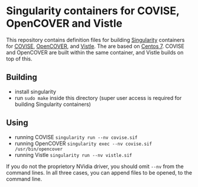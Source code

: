 Singularity containers for COVISE, OpenCOVER and Vistle
=======================================================

This repository contains definition files for building [Singularity][singularity] containers
for [COVISE][covise], [OpenCOVER][cover], and [Vistle][vistle].
The are based on [Centos 7][centos].
COVISE and OpenCOVER are built within the same container, and Vistle builds on
top of this.

Building
--------
* install singularity
* run ``sudo make`` inside this directory (super user access is required for building Singularity containers)

Using
-----
* running COVISE
    ``singularity run --nv covise.sif``
* running OpenCOVER
    ``singularity exec --nv covise.sif /usr/bin/opencover``
* running Vistle
    ``singularity run --nv vistle.sif``

If you do not the proprietory NVidia driver, you should omit ``--nv`` from the command lines.
In all three cases, you can append files to be opened, to the command line.


[singularity]: https://www.sylabs.io/singularity/
[covise]:      https://www.hlrs.de/covise
[cover]:       https://www.hlrs.de/opencover
[vistle]:      https://www.hlrs.de/vistle
[centos]:      https:/www.centos.org

